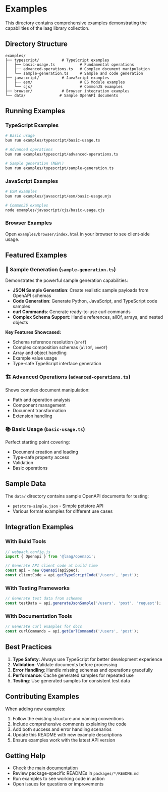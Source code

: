 # Examples

This directory contains comprehensive examples demonstrating the capabilities of the laag library collection.

## Directory Structure

```
examples/
├── typescript/          # TypeScript examples
│   ├── basic-usage.ts           # Fundamental operations
│   ├── advanced-operations.ts   # Complex document manipulation
│   └── sample-generation.ts     # Sample and code generation
├── javascript/          # JavaScript examples
│   ├── esm/                     # ES Module examples
│   └── cjs/                     # CommonJS examples
├── browser/             # Browser integration examples
└── data/               # Sample OpenAPI documents
```

## Running Examples

### TypeScript Examples

```bash
# Basic usage
bun run examples/typescript/basic-usage.ts

# Advanced operations
bun run examples/typescript/advanced-operations.ts

# Sample generation (NEW!)
bun run examples/typescript/sample-generation.ts
```

### JavaScript Examples

```bash
# ESM examples
bun run examples/javascript/esm/basic-usage.mjs

# CommonJS examples
node examples/javascript/cjs/basic-usage.cjs
```

### Browser Examples

Open `examples/browser/index.html` in your browser to see client-side usage.

## Featured Examples

### 🎯 Sample Generation (`sample-generation.ts`)

Demonstrates the powerful sample generation capabilities:

- **JSON Sample Generation**: Create realistic sample payloads from OpenAPI schemas
- **Code Generation**: Generate Python, JavaScript, and TypeScript code samples
- **curl Commands**: Generate ready-to-use curl commands
- **Complex Schema Support**: Handle references, allOf, arrays, and nested objects

**Key Features Showcased:**
- Schema reference resolution (`$ref`)
- Complex composition schemas (`allOf`, `oneOf`)
- Array and object handling
- Example value usage
- Type-safe TypeScript interface generation

### 🏗️ Advanced Operations (`advanced-operations.ts`)

Shows complex document manipulation:

- Path and operation analysis
- Component management
- Document transformation
- Extension handling

### 📚 Basic Usage (`basic-usage.ts`)

Perfect starting point covering:

- Document creation and loading
- Type-safe property access
- Validation
- Basic operations

## Sample Data

The `data/` directory contains sample OpenAPI documents for testing:

- `petstore-simple.json` - Simple petstore API
- Various format examples for different use cases

## Integration Examples

### With Build Tools

```typescript
// webpack.config.js
import { Openapi } from '@laag/openapi';

// Generate API client code at build time
const api = new Openapi(apiSpec);
const clientCode = api.getTypeScriptCode('/users', 'post');
```

### With Testing Frameworks

```typescript
// Generate test data from schemas
const testData = api.generateJsonSample('/users', 'post', 'request');
```

### With Documentation Tools

```typescript
// Generate curl examples for docs
const curlCommands = api.getCurlCommands('/users', 'post');
```

## Best Practices

1. **Type Safety**: Always use TypeScript for better development experience
2. **Validation**: Validate documents before processing
3. **Error Handling**: Handle missing schemas and operations gracefully
4. **Performance**: Cache generated samples for repeated use
5. **Testing**: Use generated samples for consistent test data

## Contributing Examples

When adding new examples:

1. Follow the existing structure and naming conventions
2. Include comprehensive comments explaining the code
3. Add both success and error handling scenarios
4. Update this README with new example descriptions
5. Ensure examples work with the latest API version

## Getting Help

- Check the [main documentation](../README.md)
- Review package-specific READMEs in `packages/*/README.md`
- Run examples to see working code in action
- Open issues for questions or improvements